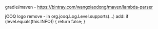 gradle/maven - https://bintray.com/wangxiaodong/maven/lambda-parser

jOOQ logo remove - in org.jooq.Log.Level.supports(...) add:
            if (level.equals(this.INFO)) {
                return false;
            }